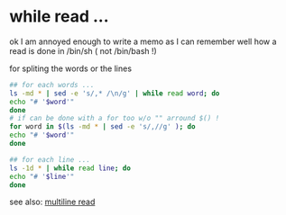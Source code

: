 ---
---
# while read ...


ok I am annoyed enough to write a memo as I can remember well how a read is done in /bin/sh ( not /bin/bash !)

for spliting the words or the lines 

```sh
## for each words ...
ls -md * | sed -e 's/,* /\n/g' | while read word; do
echo "# '$word'"
done
# if can be done with a for too w/o "" arround $() !
for word in $(ls -md * | sed -e 's/,//g' ); do
echo "# '$word'"
done

## for each line ...
ls -1d * | while read line; do
echo "# '$line'"
done
```


see also: [multiline read][1]


[1]: https://gist.github.com/michel47/f799d5ca79e5bd889ab68ace9df07a8c




